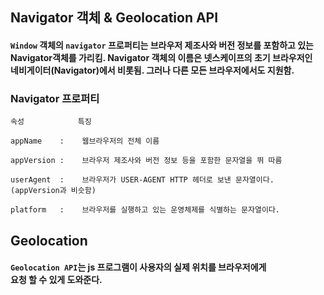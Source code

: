 ## Navigator 객체 & Geolocation API

#### `Window` 객체의 `navigator` 프로퍼티는 브라우저 제조사와 버전 정보를 포함하고 있는<br> Navigator객체를 가리킴. Navigator 객체의 이름은 넷스케이프의 초기 브라우저인<br> 네비게이터(Navigator)에서 비롯됨. 그러나 다른 모든 브라우저에서도 지원함. 


### Navigator 프로퍼티

    속성            특징
    
    appName    :    웹브라우저의 전체 이름
    
    appVersion :    브라우저 제조사와 버전 정보 등을 포함한 문자열을 뛰 따름

    userAgent  :    브라우저가 USER-AGENT HTTP 헤더로 보낸 문자열이다. (appVersion과 비슷함)

    platform   :    브라우저를 실행하고 있는 운영체제를 식별하는 문자열이다. 


##  Geolocation 

#### `Geolocation API`는 js 프로그램이 사용자의 실제 위치를 브라우저에게 <br>요청 할 수 있게 도와준다.